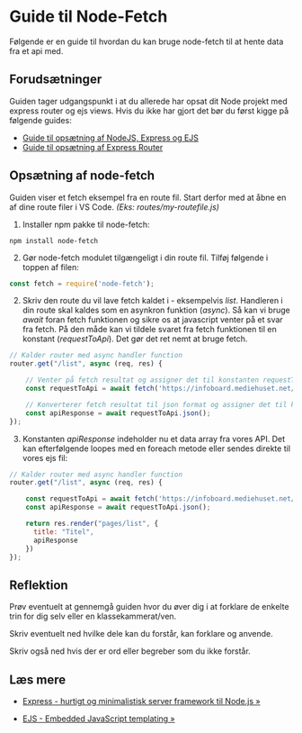 # Guide til Node-Fetch
Følgende er en guide til hvordan du kan bruge node-fetch til at hente data fra et api med. 

## Forudsætninger
Guiden tager udgangspunkt i at du allerede har opsat dit Node projekt med express router og ejs views. Hvis du ikke har gjort det bør du først kigge på følgende guides:

* [Guide til opsætning af NodeJS, Express og EJS](Guide-Express-Ejs.md)
* [Guide til opsætning af Express Router](Guide-Express-Router.md)

## Opsætning af node-fetch
Guiden viser et fetch eksempel fra en route fil. Start derfor med at åbne en af dine route filer i VS Code. *(Eks: routes/my-routefile.js)*

1. Installer npm pakke til node-fetch:
```
npm install node-fetch
```
2. Gør node-fetch modulet tilgængeligt i din route fil. Tilføj følgende i toppen af filen:

```javascript
const fetch = require('node-fetch');
```
2. Skriv den route du vil lave fetch kaldet i - eksempelvis *list*. Handleren i din route skal kaldes som en asynkron funktion (*async*). Så kan vi bruge *await* foran fetch funktionen og sikre os at javascript venter på et svar fra fetch. På den måde kan vi tildele svaret fra fetch funktionen til en konstant (*requestToApi*). Det gør det ret nemt at bruge fetch.
```javascript
// Kalder router med async handler function
router.get("/list", async (req, res) {

    // Venter på fetch resultat og assigner det til konstanten requestToApi
    const requestToApi = await fetch('https://infoboard.mediehuset.net/api/');

    // Konverterer fetch resultat til json format og assigner det til konstanten apiResponse
    const apiResponse = await requestToApi.json();
});
```
3. Konstanten *apiResponse* indeholder nu et data array fra vores API. Det kan efterfølgende loopes med en foreach metode eller sendes direkte til vores ejs fil:
```javascript
// Kalder router med async handler function
router.get("/list", async (req, res) {

    const requestToApi = await fetch('https://infoboard.mediehuset.net/api/');
    const apiResponse = await requestToApi.json();

    return res.render("pages/list", {
      title: "Titel",
      apiResponse
    })
});
```
## Reflektion
Prøv eventuelt at gennemgå guiden hvor du  øver dig i at forklare de enkelte trin for dig selv eller en klassekammerat/ven. 

Skriv eventuelt ned hvilke dele kan du forstår, kan forklare og anvende. 

Skriv også ned hvis der er ord eller begreber som du ikke forstår.

## Læs mere
* [Express - hurtigt og minimalistisk server framework til Node.js &raquo;](https://expressjs.com/)

* [EJS - Embedded JavaScript templating &raquo;](https://ejs.co/)
